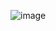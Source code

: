 ![image](https://github.com/ipesotskiiy/SQLAcademyTaskSolution/assets/82309024/f2ee8a38-5216-487c-bb15-12d2d75f8f4c)
